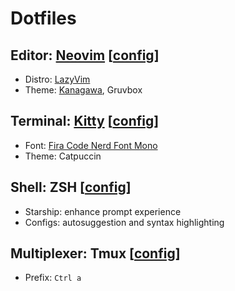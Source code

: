 # Dotfiles

## Editor: [Neovim](https://neovim.io/) [[config](./nvim)]

* Distro: [LazyVim](https://www.lazyvim.org/)
* Theme: [Kanagawa](https://github.com/rebelot/kanagawa.nvim), Gruvbox

## Terminal: [Kitty](https://sw.kovidgoyal.net/kitty/) [[config](./kitty/)]

* Font: [Fira Code Nerd Font Mono](https://www.nerdfonts.com/)
* Theme: Catpuccin

## Shell: ZSH [[config](./zsh/)]
- Starship: enhance prompt experience
- Configs: autosuggestion and syntax highlighting

## Multiplexer: Tmux [[config](./tmux/)]
* Prefix: `Ctrl a`
